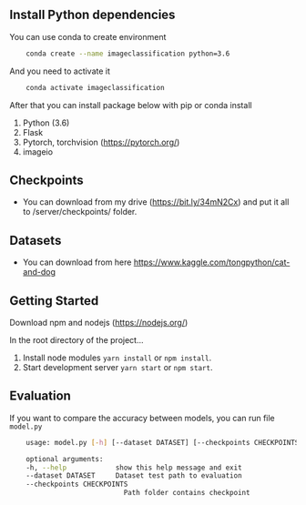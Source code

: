 ﻿## Install Python dependencies

You can use conda to create environment

```sh
    conda create --name imageclassification python=3.6
```

And you need to activate it

```sh
    conda activate imageclassification
```

After that you can install package below with pip or conda install

1. Python (3.6)
2. Flask
3. Pytorch, torchvision (https://pytorch.org/)
4. imageio


## Checkpoints

-   You can download from my drive (https://bit.ly/34mN2Cx) and put it all to /server/checkpoints/ folder.


## Datasets

-   You can download from here https://www.kaggle.com/tongpython/cat-and-dog


## Getting Started

Download npm and nodejs (https://nodejs.org/)

In the root directory of the project...

1. Install node modules `yarn install` or `npm install`.
2. Start development server `yarn start` or `npm start`.


## Evaluation

If you want to compare the accuracy between models, you can run file `model.py`
```sh
    usage: model.py [-h] [--dataset DATASET] [--checkpoints CHECKPOINTS]

    optional arguments:
    -h, --help            show this help message and exit
    --dataset DATASET     Dataset test path to evaluation
    --checkpoints CHECKPOINTS
                            Path folder contains checkpoint
```